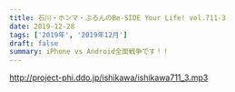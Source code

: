 ```yaml
---
title: 石川・ホンマ・ぶるんのBe-SIDE Your Life! vol.711-3
date: 2019-12-28
tags: ['2019年', '2019年12月']
draft: false
summary: iPhone vs Android全面戦争です！！
---
```


http://project-phi.ddo.jp/ishikawa/ishikawa711_3.mp3
